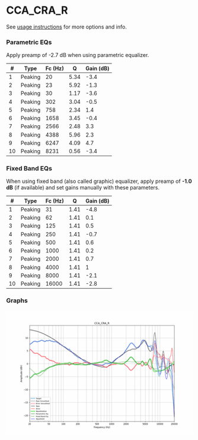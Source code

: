 # CCA_CRA_R
See [usage instructions](https://github.com/jaakkopasanen/AutoEq#usage) for more options and info.

### Parametric EQs
Apply preamp of -2.7 dB when using parametric equalizer.

|   # | Type    |   Fc (Hz) |    Q |   Gain (dB) |
|-----|---------|-----------|------|-------------|
|   1 | Peaking |        20 | 5.34 |        -3.4 |
|   2 | Peaking |        23 | 5.92 |        -1.3 |
|   3 | Peaking |        30 | 1.17 |        -3.6 |
|   4 | Peaking |       302 | 3.04 |        -0.5 |
|   5 | Peaking |       758 | 2.34 |         1.4 |
|   6 | Peaking |      1658 | 3.45 |        -0.4 |
|   7 | Peaking |      2566 | 2.48 |         3.3 |
|   8 | Peaking |      4388 | 5.96 |         2.3 |
|   9 | Peaking |      6247 | 4.09 |         4.7 |
|  10 | Peaking |      8231 | 0.56 |        -3.4 |

### Fixed Band EQs
When using fixed band (also called graphic) equalizer, apply preamp of **-1.0 dB** (if available) and set gains manually with these parameters.

|   # | Type    |   Fc (Hz) |    Q |   Gain (dB) |
|-----|---------|-----------|------|-------------|
|   1 | Peaking |        31 | 1.41 |        -4.8 |
|   2 | Peaking |        62 | 1.41 |         0.1 |
|   3 | Peaking |       125 | 1.41 |         0.5 |
|   4 | Peaking |       250 | 1.41 |        -0.7 |
|   5 | Peaking |       500 | 1.41 |         0.6 |
|   6 | Peaking |      1000 | 1.41 |         0.2 |
|   7 | Peaking |      2000 | 1.41 |         0.7 |
|   8 | Peaking |      4000 | 1.41 |         1   |
|   9 | Peaking |      8000 | 1.41 |        -2.1 |
|  10 | Peaking |     16000 | 1.41 |        -2.8 |

### Graphs
![](./CCA_CRA_R.png)

